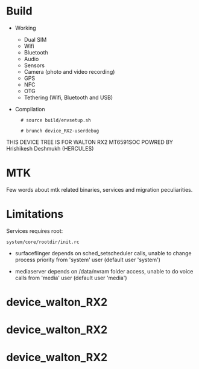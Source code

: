 # Build

* Working
  * Dual SIM
  * Wifi
  * Bluetooth
  * Audio
  * Sensors
  * Camera (photo and video recording)
  * GPS
  * NFC
  * OTG
  * Tethering (Wifi, Bluetooth and USB)

* Compilation

        
        
        # source build/envsetup.sh
        
        # brunch device_RX2-userdebug
		
THIS DEVICE TREE IS FOR WALTON RX2 MT6591SOC POWRED BY Hrishikesh Deshmukh (HERCULES)

# MTK

Few words about mtk related binaries, services and migration peculiarities.

# Limitations

Services requires root:

`system/core/rootdir/init.rc`

  * surfaceflinger depends on sched_setscheduler calls, unable to change process priority from 'system' user (default user 'system')

  * mediaserver depends on /data/nvram folder access, unable to do voice calls from 'media' user (default user 'media')
# device_walton_RX2
# device_walton_RX2
# device_walton_RX2
